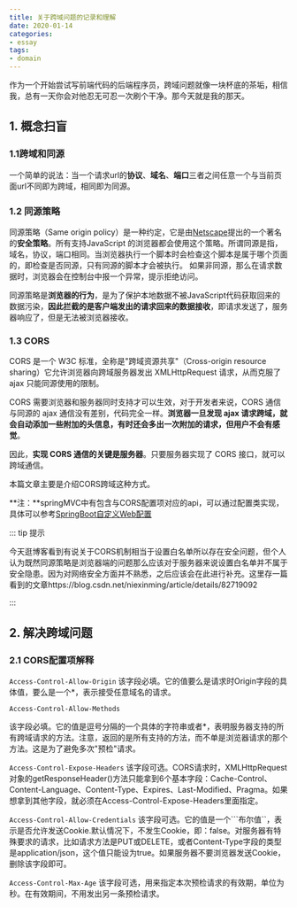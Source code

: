 ```yaml
---
title: 关于跨域问题的记录和理解
date: 2020-01-14
categories:
- essay
tags:
- domain
---
```


作为一个开始尝试写前端代码的后端程序员，跨域问题就像一块杯底的茶垢，相信我，总有一天你会对他忍无可忍一次刷个干净。那今天就是我的那天。

## 1. 概念扫盲

### 1.1跨域和同源

一个简单的说法：当一个请求url的**协议**、**域名**、**端口**三者之间任意一个与当前页面url不同即为跨域，相同即为同源。

### 1.2 同源策略

同源策略（Same origin policy）是一种约定，它是由[Netscape](https://baike.baidu.com/item/Netscape/2778944)提出的一个著名的**安全策略**。所有支持JavaScript 的浏览器都会使用这个策略。所谓同源是指，域名，协议，端口相同。当浏览器执行一个脚本时会检查这个脚本是属于哪个页面的，即检查是否同源，只有同源的脚本才会被执行。 如果非同源，那么在请求数据时，浏览器会在控制台中报一个异常，提示拒绝访问。

同源策略是**浏览器的行为**，是为了保护本地数据不被JavaScript代码获取回来的数据污染，**因此拦截的是客户端发出的请求回来的数据接收**，即请求发送了，服务器响应了，但是无法被浏览器接收。

### 1.3 CORS

CORS 是一个 W3C 标准，全称是"跨域资源共享"（Cross-origin resource sharing）它允许浏览器向跨域服务器发出 XMLHttpRequest 请求，从而克服了 ajax 只能同源使用的限制。

CORS 需要浏览器和服务器同时支持才可以生效，对于开发者来说，CORS 通信与同源的 ajax 通信没有差别，代码完全一样。**浏览器一旦发现 ajax 请求跨域，就会自动添加一些附加的头信息，有时还会多出一次附加的请求，但用户不会有感觉**。

因此，**实现 CORS 通信的关键是服务器**。只要服务器实现了 CORS 接口，就可以跨域通信。

本篇文章主要是介绍CORS跨域这种方式。

**注：**springMVC中有包含与CORS配置项对应的api，可以通过配置类实现，具体可以参考[SpringBoot自定义Web配置](./SBWebConfig/)

::: tip 提示

今天逛博客看到有说关于CORS机制相当于设置白名单所以存在安全问题，但个人认为既然同源策略是浏览器端的问题那么应该对于服务器来说设置白名单并不属于安全隐患。因为对网络安全方面并不熟悉，之后应该会在此进行补充。这里存一篇看到的文章https://blog.csdn.net/niexinming/article/details/82719092

:::

## 2. 解决跨域问题

### 2.1 CORS配置项解释

```Access-Control-Allow-Origin```
该字段必填。它的值要么是请求时Origin字段的具体值，要么是一个*，表示接受任意域名的请求。

```Access-Control-Allow-Methods```

该字段必填。它的值是逗号分隔的一个具体的字符串或者*，表明服务器支持的所有跨域请求的方法。注意，返回的是所有支持的方法，而不单是浏览器请求的那个方法。这是为了避免多次"预检"请求。

```Access-Control-Expose-Headers```
该字段可选。CORS请求时，XMLHttpRequest对象的getResponseHeader()方法只能拿到6个基本字段：Cache-Control、Content-Language、Content-Type、Expires、Last-Modified、Pragma。如果想拿到其他字段，就必须在Access-Control-Expose-Headers里面指定。

```Access-Control-Allow-Credentials```
该字段可选。它的值是一个```布尔值``，表示是否允许发送Cookie.默认情况下，不发生Cookie，即：false。对服务器有特殊要求的请求，比如请求方法是PUT或DELETE，或者Content-Type字段的类型是application/json，这个值只能设为true。如果服务器不要浏览器发送Cookie，删除该字段即可。

```Access-Control-Max-Age```
该字段可选，用来指定本次预检请求的有效期，单位为秒。在有效期间，不用发出另一条预检请求。